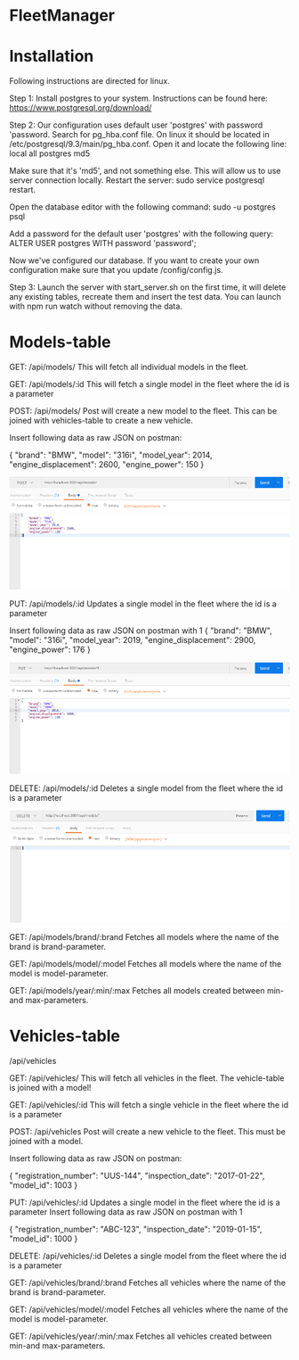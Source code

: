 # FleetManager

# Installation
Following instructions are directed for linux.

Step 1: Install postgres to your system. Instructions can be found here: https://www.postgresql.org/download/

Step 2:
Our configuration uses default user 'postgres' with password 'password.
Search for pg_hba.conf file. On linux it should be located in /etc/postgresql/9.3/main/pg_hba.conf. Open it and locate the following line:
local all postgres md5

Make sure that it's 'md5', and not something else. This will allow us to use server connection locally.
Restart the server: sudo service postgresql restart.

Open the database editor with the following command:
sudo -u postgres psql

Add a password for the default user 'postgres' with the following query:
ALTER USER postgres WITH password 'password';

Now we've configured our database. If you want to create your own configuration make sure that you update /config/config.js.

Step 3: Launch the server with start_server.sh on the first time, it will delete any existing tables, recreate them and insert the test data. You can launch with npm run watch without removing the data.

# Models-table
GET: /api/models/
This will fetch all individual models in the fleet.

GET: /api/models/:id
This will fetch a single model in the fleet where the id is a parameter

POST: /api/models/
Post will create a new model to the fleet. This can be joined with vehicles-table to create a new vehicle.

Insert following data as raw JSON on postman:

{
    "brand": "BMW",
    "model": "316i",
    "model_year": 2014,
    "engine_displacement": 2600,
    "engine_power": 150
}

![model-post](images/model-post.png)

PUT: /api/models/:id
Updates a single model in the fleet where the id is a parameter

Insert following data as raw JSON on postman with 1
{
    "brand": "BMW",
    "model": "316i",
    "model_year": 2019,
    "engine_displacement": 2900,
    "engine_power": 176
}


![model-put](images/model-put.png)

DELETE: /api/models/:id
Deletes a single model from the fleet where the id is a parameter


![model-delete](images/model-delete.png)

GET: /api/models/brand/:brand
Fetches all models where the name of the brand is brand-parameter.

GET: /api/models/model/:model
Fetches all models where the name of the model is model-parameter.

GET: /api/models/year/:min/:max
Fetches all models created between min-and max-parameters. 

# Vehicles-table
/api/vehicles

GET: /api/vehicles/
This will fetch all vehicles in the fleet. The vehicle-table is joined with a model!

GET: /api/vehicles/:id
This will fetch a single vehicle in the fleet where the id is a parameter

POST: /api/vehicles
Post will create a new vehicle to the fleet. This must be joined with a model.

Insert following data as raw JSON on postman:

{
	"registration_number": "UUS-144",
	"inspection_date": "2017-01-22",
	"model_id": 1003
}

PUT: /api/vehicles/:id
Updates a single model in the fleet where the id is a parameter
Insert following data as raw JSON on postman with 1

{
	"registration_number": "ABC-123",
	"inspection_date": "2019-01-15",
	"model_id": 1000
}

DELETE: /api/vehicles/:id
Deletes a single model from the fleet where the id is a parameter

GET: /api/vehicles/brand/:brand
Fetches all vehicles where the name of the brand is brand-parameter.

GET: /api/vehicles/model/:model
Fetches all vehicles where the name of the model is model-parameter.

GET: /api/vehicles/year/:min/:max
Fetches all vehicles created between min-and max-parameters. 
